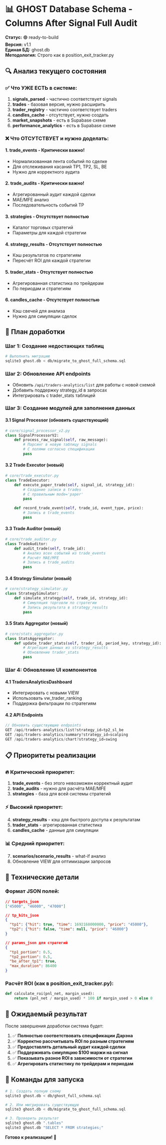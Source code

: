 # 📊 GHOST Database Schema - Columns After Signal Full Audit

**Статус:** 🟢 ready-to-build  
**Версия:** v1.1  
**Единая БД:** ghost.db  
**Методология:** Строго как в position_exit_tracker.py

## 🔍 Анализ текущего состояния

### ✅ Что УЖЕ ЕСТЬ в системе:
1. **signals_parsed** - частично соответствует signals
2. **trades** - базовая версия, нужно расширить
3. **trader_registry** - частично соответствует traders
4. **candles_cache** - отсутствует, нужно создать
5. **market_snapshots** - есть в Supabase схеме
6. **performance_analytics** - есть в Supabase схеме

### ❌ Что ОТСУТСТВУЕТ и нужно доделать:

#### 1. **trade_events** - Критически важно!
- Нормализованная лента событий по сделке
- Для отслеживания касаний TP1, TP2, SL, BE
- Нужно для корректного аудита

#### 2. **trade_audits** - Критически важно!
- Агрегированный аудит каждой сделки
- MAE/MFE анализ
- Последовательность событий TP

#### 3. **strategies** - Отсутствует полностью
- Каталог торговых стратегий
- Параметры для каждой стратегии

#### 4. **strategy_results** - Отсутствует полностью
- Кэш результатов по стратегиям
- Пересчёт ROI для каждой стратегии

#### 5. **trader_stats** - Отсутствует полностью
- Агрегированная статистика по трейдерам
- По периодам и стратегиям

#### 6. **candles_cache** - Отсутствует полностью
- Кэш свечей для анализа
- Нужно для симуляции сделок

## 🚀 План доработки

### Шаг 1: Создание недостающих таблиц
```bash
# Выполнить миграцию
sqlite3 ghost.db < db/migrate_to_ghost_full_schema.sql
```

### Шаг 2: Обновление API endpoints
- Обновить `/api/traders-analytics/list` для работы с новой схемой
- Добавить поддержку strategy_id в запросах
- Интегрировать с trader_stats таблицей

### Шаг 3: Создание модулей для заполнения данных

#### 3.1 Signal Processor (обновить существующий)
```python
# core/signal_processor_v2.py
class SignalProcessorV2:
    def process_raw_signal(self, raw_message):
        # Парсинг в новую таблицу signals
        # С полями согласно спецификации
        pass
```

#### 3.2 Trade Executor (новый)
```python
# core/trade_executor.py
class TradeExecutor:
    def execute_paper_trade(self, signal_id, strategy_id):
        # Создание записи в trades
        # С правильным mode='paper'
        pass
    
    def record_trade_event(self, trade_id, event_type, price):
        # Запись в trade_events
        pass
```

#### 3.3 Trade Auditor (новый)
```python
# core/trade_auditor.py
class TradeAuditor:
    def audit_trade(self, trade_id):
        # Анализ всех событий из trade_events
        # Расчёт MAE/MFE
        # Запись в trade_audits
        pass
```

#### 3.4 Strategy Simulator (новый)
```python
# core/strategy_simulator.py
class StrategySimulator:
    def simulate_strategy(self, trade_id, strategy_id):
        # Симуляция торговли по стратегии
        # Запись результата в strategy_results
        pass
```

#### 3.5 Stats Aggregator (новый)
```python
# core/stats_aggregator.py
class StatsAggregator:
    def update_trader_stats(self, trader_id, period_key, strategy_id):
        # Агрегация данных из strategy_results
        # Обновление trader_stats
        pass
```

### Шаг 4: Обновление UI компонентов

#### 4.1 TradersAnalyticsDashboard
- Интегрировать с новыми VIEW
- Использовать vw_trader_ranking
- Поддержка фильтрации по стратегиям

#### 4.2 API Endpoints
```typescript
// Обновить существующие endpoints
GET /api/traders-analytics/list?strategy_id=tp2_sl_be
GET /api/traders-analytics/summary?strategy_id=scalping
GET /api/traders-analytics/chart?strategy_id=swing
```

## 📋 Приоритеты реализации

### 🔥 Критический приоритет:
1. **trade_events** - без этого невозможен корректный аудит
2. **trade_audits** - нужно для расчёта MAE/MFE
3. **strategies** - база для всей системы стратегий

### ⚡ Высокий приоритет:
4. **strategy_results** - кэш для быстрого доступа к результатам
5. **trader_stats** - агрегированная статистика
6. **candles_cache** - данные для симуляции

### 📊 Средний приоритет:
7. **scenarios/scenario_results** - what-if анализ
8. Обновление VIEW для оптимизации запросов

## 🔧 Технические детали

### Формат JSON полей:
```json
// targets_json
["45000", "46000", "47000"]

// tp_hits_json
{
  "tp1": {"hit": true, "time": 1692168000000, "price": "45000"},
  "tp2": {"hit": false, "time": null, "price": "46000"}
}

// params_json для стратегий
{
  "tp1_portion": 0.5,
  "tp2_portion": 0.5,
  "be_after_tp1": true,
  "max_duration": 86400
}
```

### Расчёт ROI (как в position_exit_tracker.py):
```python
def calculate_roi(pnl_net, margin_used):
    return (pnl_net / margin_used) * 100 if margin_used > 0 else 0
```

## 🎯 Ожидаемый результат

После завершения доработки система будет:

1. ✅ **Полностью соответствовать спецификации Дарэна**
2. ✅ **Корректно рассчитывать ROI по разным стратегиям**
3. ✅ **Предоставлять детальный аудит каждой сделки**
4. ✅ **Поддерживать симуляцию $100 маржи на сигнал**
5. ✅ **Показывать разное ROI в зависимости от стратегии**
6. ✅ **Агрегировать статистику по трейдерам и периодам**

## 🚀 Команды для запуска

```bash
# 1. Создать полную схему
sqlite3 ghost.db < db/ghost_full_schema.sql

# 2. Или мигрировать существующую
sqlite3 ghost.db < db/migrate_to_ghost_full_schema.sql

# 3. Проверить результат
sqlite3 ghost.db ".tables"
sqlite3 ghost.db "SELECT * FROM strategies;"
```

**Готово к реализации! 🎉**
